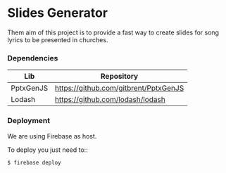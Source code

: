 # Slides Generator

Them aim of this project is to provide a fast way to create slides for song lyrics to be presented in churches.

### Dependencies

| Lib | Repository |
| ------ | ------ |
| PptxGenJS | https://github.com/gitbrent/PptxGenJS |
| Lodash | https://github.com/lodash/lodash |


### Deployment

We are using Firebase as host.

To deploy you just need to::
```sh
$ firebase deploy
```
